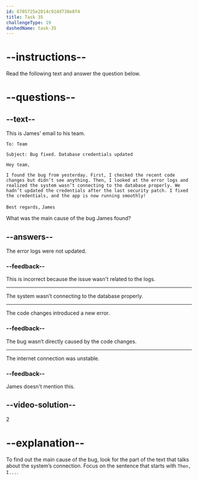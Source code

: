 ```yaml
---
id: 6705725e2814c91dd738e8f4
title: Task 35
challengeType: 19
dashedName: task-35
---
```


<!-- READING -->

# --instructions--

Read the following text and answer the question below.

# --questions--

## --text--

This is James' email to his team.

`To: Team`

`Subject: Bug fixed. Database credentials updated`

`Hey team,`

`I found the bug from yesterday. First, I checked the recent code changes but didn’t see anything. Then, I looked at the error logs and realized the system wasn’t connecting to the database properly. We hadn’t updated the credentials after the last security patch. I fixed the credentials, and the app is now running smoothly!`

`Best regards,`
`James`

What was the main cause of the bug James found?

## --answers--

The error logs were not updated.

### --feedback--

This is incorrect because the issue wasn't related to the logs.

---

The system wasn’t connecting to the database properly.

---

The code changes introduced a new error.

### --feedback--

The bug wasn’t directly caused by the code changes.

---

The internet connection was unstable.

### --feedback--

James doesn't mention this.

## --video-solution--

2

# --explanation--

To find out the main cause of the bug, look for the part of the text that talks about the system’s connection. Focus on the sentence that starts with `Then, I...`.
